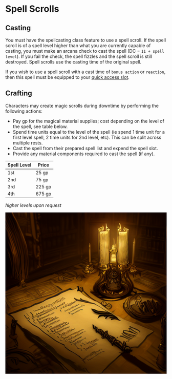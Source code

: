 # Spell Scrolls

## Casting

You must have the spellcasting class feature to use a spell scroll.
If the spell scroll is of a spell level higher than what you are currently capable of casting, you must make an arcana check to cast the spell (DC = `11 + spell level`).
If you fail the check, the spell fizzles and the spell scroll is still destroyed. Spell scrolls use the casting time of the original spell.

If you wish to use a spell scroll with a cast time of `bonus action` or `reaction`, then this spell must be equipped to your [quick access slot](./Extra_Bonus_Action_Options#quick-access-potion).

## Crafting

Characters may create magic scrolls during downtime by performing the following actions:

- Pay gp for the magical material supplies; cost depending on the level of the spell, see table below.
- Spend time units equal to the level of the spell (ie spend 1 time unit for a first level spell, 2 time units for 2nd level, etc). This can be split across multiple rests.
- Cast the spell from their prepared spell list and expend the spell slot.
- Provide any material components required to cast the spell (if any).

Spell Level | Price
---|---
1st | 25 gp
2nd | 75 gp
3rd | 225 gp
4th | 675 gp

*higher levels upon request*

![scroll being written](/img/rules/scrolls.png)
